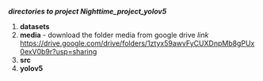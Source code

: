 _**directories to project Nighttime_project_yolov5**_

1. **datasets**
2. **media** - download the folder media from google drive 
_link_
https://drive.google.com/drive/folders/1ztyx59awvFyCUXDnpMb8gPUx0exV0b9r?usp=sharing
3. **src**
4. **yolov5** 
